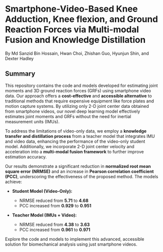 # Smartphone-Video-Based Knee Adduction, Knee flexion, and Ground Reaction Forces via Multi-modal Fusion and Knowledge Distillation

By Md Sanzid Bin Hossain, Hwan Choi,  Zhishan Guo, Hyunjun Shin, and Dexter Hadley

## Summary

This repository contains the code and models developed for estimating joint moments and 3D ground reaction forces (GRFs) using smartphone video data. Our approach offers a **cost-effective** and **accessible alternative** to traditional methods that require expensive equipment like force plates and motion capture systems. By utilizing only 2-D joint center data obtained from smartphone videos, our novel deep learning model effectively estimates joint moments and GRFs without the need for inertial measurement units (IMUs).

To address the limitations of video-only data, we employ a **knowledge transfer and distillation process** from a teacher model that integrates IMU and video data, enhancing the performance of the video-only student model. Additionally, we incorporate 2-D joint center velocity and acceleration into a **multi-modal fusion framework** to further improve estimation accuracy.

Our results demonstrate a significant reduction in **normalized root mean square error (NRMSE)** and an increase in **Pearson correlation coefficient (PCC)**, underscoring the effectiveness of the proposed method. The models achieve:

- **Student Model (Video-Only):** 
  - NRMSE reduced from **5.71** to **4.68**
  - PCC increased from **0.929** to **0.951**
  
- **Teacher Model (IMUs + Video):**
  - NRMSE reduced from **4.38** to **3.63**
  - PCC increased from **0.961** to **0.971**

Explore the code and models to implement this advanced, accessible solution for biomechanical analysis using just smartphone videos.

